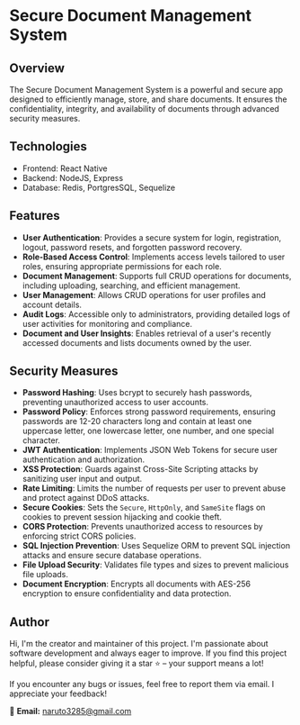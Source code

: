 # Secure Document Management System

## Overview
The Secure Document Management System is a powerful and secure app designed to efficiently manage, store, and share documents. It ensures the confidentiality, integrity, and availability of documents through advanced security measures.

## Technologies
- Frontend: React Native
- Backend: NodeJS, Express
- Database: Redis, PortgresSQL, Sequelize

## Features
- **User Authentication**: Provides a secure system for login, registration, logout, password resets, and forgotten password recovery.
- **Role-Based Access Control**: Implements access levels tailored to user roles, ensuring appropriate permissions for each role.
- **Document Management**: Supports full CRUD operations for documents, including uploading, searching, and efficient management.
- **User Management**: Allows CRUD operations for user profiles and account details.
- **Audit Logs**: Accessible only to administrators, providing detailed logs of user activities for monitoring and compliance.
- **Document and User Insights**: Enables retrieval of a user's recently accessed documents and lists documents owned by the user.

## Security Measures
- **Password Hashing**: Uses bcrypt to securely hash passwords, preventing unauthorized access to user accounts.
- **Password Policy**: Enforces strong password requirements, ensuring passwords are 12-20 characters long and contain at least one uppercase letter, one lowercase letter, one number, and one special character.
- **JWT Authentication**: Implements JSON Web Tokens for secure user authentication and authorization.
- **XSS Protection**: Guards against Cross-Site Scripting attacks by sanitizing user input and output.
- **Rate Limiting**: Limits the number of requests per user to prevent abuse and protect against DDoS attacks.
- **Secure Cookies**: Sets the `Secure`, `HttpOnly`, and `SameSite` flags on cookies to prevent session hijacking and cookie theft.
- **CORS Protection**: Prevents unauthorized access to resources by enforcing strict CORS policies.
- **SQL Injection Prevention**: Uses Sequelize ORM to prevent SQL injection attacks and ensure secure database operations.
- **File Upload Security**: Validates file types and sizes to prevent malicious file uploads.
- **Document Encryption**: Encrypts all documents with AES-256 encryption to ensure confidentiality and data protection.

## Author
Hi, I'm the creator and maintainer of this project. I'm passionate about software development and always eager to improve. If you find this project helpful, please consider giving it a star ⭐ – your support means a lot!  

If you encounter any bugs or issues, feel free to report them via email. I appreciate your feedback!  

📧 **Email:** naruto3285@gmail.com
